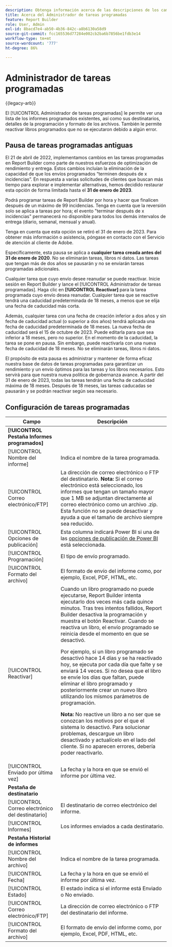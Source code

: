 ```yaml
---
description: Obtenga información acerca de las descripciones de los campos del Administrador de tareas programadas.
title: Acerca del Administrador de tareas programadas
feature: Report Builder
role: User, Admin
exl-id: 8bacd7e4-ab50-4b36-842c-a8b6130a58d9
source-git-commit: fcc165536d77284e002cb2ba6b7856be1fdb3e14
workflow-type: tm+mt
source-wordcount: '777'
ht-degree: 86%

---
```


# Administrador de tareas programadas

{{legacy-arb}}

El [!UICONTROL Administrador de tareas programadas] le permite ver una lista de los informes programados existentes, así como sus destinatarios, detalles de la programación y formato de los archivos. También le permite reactivar libros programados que no se ejecutaron debido a algún error.

## Pausa de tareas programadas antiguas

El 21 de abril de 2022, implementamos cambios en las tareas programadas en Report Builder como parte de nuestros esfuerzos de optimización de rendimiento y entrega. Estos cambios incluían la eliminación de la capacidad de que los envíos programados “terminen después de x incidencias”. En respuesta a varias solicitudes de clientes que buscan más tiempo para explorar e implementar alternativas, hemos decidido restaurar esta opción de forma limitada hasta el **31 de enero de 2023**.

Podrá programar tareas de Report Builder por hora y hacer que finalicen después de un máximo de 99 incidencias. Tenga en cuenta que la reversión solo se aplica a tareas por hora; el evento &quot;terminar después de x incidencias&quot; permanecerá no disponible para todos los demás intervalos de entrega (diario, semanal, mensual y anual).

Tenga en cuenta que esta opción se retiró el 31 de enero de 2023.
Para obtener más información o asistencia, póngase en contacto con el Servicio de atención al cliente de Adobe.

Específicamente, esta pausa se aplica a **cualquier tarea creada antes del 31 de enero de 2020**. No se eliminarán tareas, libros ni datos. Las tareas que tengan más de dos años se pausarán y no se enviarán tareas programadas adicionales.

Cualquier tarea que cuyo envío desee reanudar se puede reactivar. Inicie sesión en Report Builder y lance el [!UICONTROL Administrador de tareas programadas]. Haga clic en **[!UICONTROL Reactivar]** para la tarea programada cuyo envío desea reanudar. Cualquier tarea que se reactive tendrá una caducidad predeterminada de 18 meses, a menos que se elija una fecha de caducidad más corta.

Además, cualquier tarea con una fecha de creación inferior a dos años y sin fecha de caducidad actual (o superior a dos años) tendrá aplicada una fecha de caducidad predeterminada de 18 meses. La nueva fecha de caducidad será el 15 de octubre de 2023. Puede editarla para que sea inferior a 18 meses, pero no superior. En el momento de la caducidad, la tarea se pone en pausa. Sin embargo, puede reactivarla con una nueva fecha de caducidad de 18 meses. No se eliminarán tareas, libros ni datos.

El propósito de esta pausa es administrar y mantener de forma eficaz nuestra base de datos de tareas programadas para garantizar un rendimiento y un envío óptimos para las tareas y los libros necesarios. Esto servirá para que nuestra nueva política de gobernanza avance. A partir del 31 de enero de 2023, todas las tareas tendrán una fecha de caducidad máxima de 18 meses. Después de 18 meses, las tareas caducadas se pausarán y se podrán reactivar según sea necesario.

## Configuración de tareas programadas

| Campo | Descripción |
| --- | --- |
| **[!UICONTROL Pestaña Informes programados]** | |
| [!UICONTROL Nombre del informe] | Indica el nombre de la tarea programada. |
| [!UICONTROL Correo electrónico/FTP] | La dirección de correo electrónico o FTP del destinatario. **Nota:** Si el correo electrónico está seleccionado, los informes que tengan un tamaño mayor que 1 MB se adjuntan directamente al correo electrónico como un archivo .zip. Esta función no se puede desactivar y ayuda a que el tamaño de archivo siempre sea reducido. |
| [!UICONTROL Opciones de publicación] | Esta columna indicará Power BI si una de las [opciones de publicación de Power BI](/help/analyze/legacy-report-builder/c-publish-power-bi/power-bi.md) está seleccionada. |
| [!UICONTROL Programación] | El tipo de envío programado. |
| [!UICONTROL Formato del archivo] | El formato de envío del informe como, por ejemplo, Excel, PDF, HTML, etc. |
| [!UICONTROL Reactivar] | Cuando un libro programado no puede ejecutarse, Report Builder intenta ejecutarlo dos veces más cada quince minutos. Tras tres intentos fallidos, Report Builder desactiva la programación y muestra el botón Reactivar. Cuando se reactiva un libro, el envío programado se reinicia desde el momento en que se desactivó.<p>Por ejemplo, si un libro programado se desactivó hace 14 días y se ha reactivado hoy, se ejecuta por cada día que falte y se enviará 14 veces. Si no desea que el libro se envíe los días que faltan, puede eliminar el libro programado y posteriormente crear un nuevo libro utilizando los mismos parámetros de programación.<p>**Nota:** No reactive un libro a no ser que se conozcan los motivos por el que el sistema lo desactivó. Para solucionar problemas, descargue un libro desactivado y actualícelo en el lado del cliente. Si no aparecen errores, debería poder reactivarlo. |
| [!UICONTROL Enviado por última vez] | La fecha y la hora en que se envió el informe por última vez. |
| **Pestaña de destinatario** | |
| [!UICONTROL Correo electrónico del destinatario] | El destinatario de correo electrónico del informe. |
| [!UICONTROL Informes] | Los informes enviados a cada destinatario. |
| **Pestaña Historial de informes** | |
| [!UICONTROL Nombre del archivo] | Indica el nombre de la tarea programada. |
| [!UICONTROL Fecha] | La fecha y la hora en que se envió el informe por última vez. |
| [!UICONTROL Estado] | El estado indica si el informe está Enviado o No enviado. |
| [!UICONTROL Correo electrónico/FTP] | La dirección de correo electrónico o FTP del destinatario del informe. |
| [!UICONTROL Formato del archivo] | El formato de envío del informe como, por ejemplo, Excel, PDF, HTML, etc. |
